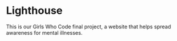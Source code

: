 # Lighthouse
This is our Girls Who Code final project, a website that helps spread awareness for mental illnesses. 
